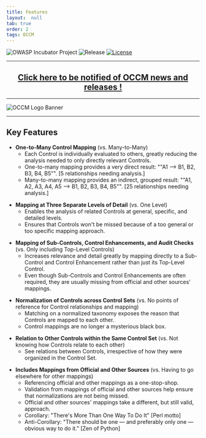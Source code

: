 ```yaml
---
title: Features
layout:  null
tab: true
order: 2
tags: OCCM
---
```


<!-- Global site tag (gtag.js) - Google Analytics -->
<script async src="https://www.googletagmanager.com/gtag/js?id=UA-153589924-2"></script>
<script>
  window.dataLayer = window.dataLayer || [];
  function gtag(){dataLayer.push(arguments);}
  gtag('js', new Date());

  gtag('config', 'UA-153589924-2');
</script>

![OWASP Incubator Project](https://owasp.org/www-project-cyber-controls-matrix/assets/images/OWASP-Incubator_Project-blue.svg)
![Release](https://owasp.org/www-project-cyber-controls-matrix/assets/images/release-tbd-blue.svg)
[![License](https://owasp.org/www-project-cyber-controls-matrix/assets/images/license-CC--BY_4.0-blue.svg)](https://creativecommons.org/licenses/by/4.0/)

***
<p><h2 style="text-align:center" target="_blank"><a href="https://eepurl.com/g3kJBP">Click here to be notified of OCCM news and releases !</a></h2></p>

***
![OCCM Logo Banner](https://owasp.org/www-project-cyber-controls-matrix/assets/images/OCCM-logo-1000x348-wht.png)

***
## Key Features

* **One-to-Many Control Mapping** (vs. Many-to-Many)
  - Each Control is individually evaluated to others, greatly reducing the analysis needed to only directly relevant Controls.
  - One-to-many mapping provides a very direct result:  ""A1 --> B1, B2, B3, B4, B5"".  \[5 relationships needing analysis.]
  - Many-to-many mapping provides an indirect, grouped result:  ""A1, A2, A3, A4, A5 --> B1, B2, B3, B4, B5"".  \[25 relationships needing analysis.]
<p></p>

* **Mapping at Three Separate Levels of Detail** (vs. One Level)
  - Enables the analysis of related Controls at general, specific, and detailed levels.
  - Ensures that Controls won't be missed because of a too general or too specific mapping approach.
<p></p>

* **Mapping of Sub-Controls, Control Enhancements, and Audit Checks** (vs. Only including Top-Level Controls)
  - Increases relevance and detail greatly by mapping directly to a Sub-Control and Control Enhancement rather than just its Top-Level Control.
  - Even though Sub-Controls and Control Enhancements are often required, they are usually missing from official and other sources' mappings.
<p></p>

* **Normalization of Controls across Control Sets** (vs. No points of reference for Control relationships and mapping)
  - Matching on a normalized taxonomy exposes the reason that Controls are mapped to each other.
  - Control mappings are no longer a mysterious black box.
<p></p>

* **Relation to Other Controls within the Same Control Set** (vs. Not knowing how Controls relate to each other)
  - See relations between Controls, irrespective of how they were organized in the Control Set.
<p></p>

* **Includes Mappings from Official and Other Sources** (vs. Having to go elsewhere for other mappings)
  - Referencing official and other mappings as a one-stop-shop.
  - Validation from mappings of official and other sources help ensure that normalizations are not being missed.
  - Official and other sources' mappings take a different, but still valid, approach.
  - Corollary:  "There's More Than One Way To Do It"  \[Perl motto]
  - Anti-Corollary: "There should be one — and preferably only one — obvious way to do it."  \[Zen of Python]
<p></p>
